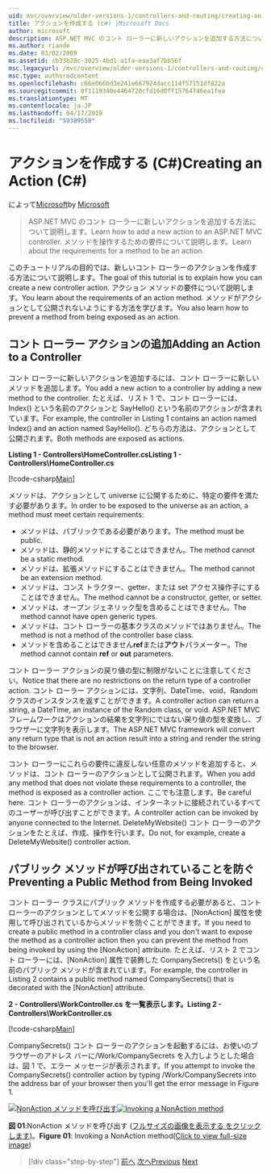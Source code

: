 ```yaml
---
uid: mvc/overview/older-versions-1/controllers-and-routing/creating-an-action-cs
title: アクションを作成する (c#) |Microsoft Docs
author: microsoft
description: ASP.NET MVC のコント ローラーに新しいアクションを追加する方法について説明します。 メソッドを操作するための要件について説明します。
ms.author: riande
ms.date: 03/02/2009
ms.assetid: cb33b28c-3025-4bd1-a1fa-eaa3af7bb56f
msc.legacyurl: /mvc/overview/older-versions-1/controllers-and-routing/creating-an-action-cs
msc.type: authoredcontent
ms.openlocfilehash: c66e066bd3e241e667924dacc114f57151df822a
ms.sourcegitcommit: 0f1119340e4464720cfd16d0ff15764746ea1fea
ms.translationtype: MT
ms.contentlocale: ja-JP
ms.lasthandoff: 04/17/2019
ms.locfileid: "59389558"
---
```

# <a name="creating-an-action-c"></a><span data-ttu-id="a178c-104">アクションを作成する (C#)</span><span class="sxs-lookup"><span data-stu-id="a178c-104">Creating an Action (C#)</span></span>

<span data-ttu-id="a178c-105">によって[Microsoft](https://github.com/microsoft)</span><span class="sxs-lookup"><span data-stu-id="a178c-105">by [Microsoft](https://github.com/microsoft)</span></span>

> <span data-ttu-id="a178c-106">ASP.NET MVC のコント ローラーに新しいアクションを追加する方法について説明します。</span><span class="sxs-lookup"><span data-stu-id="a178c-106">Learn how to add a new action to an ASP.NET MVC controller.</span></span> <span data-ttu-id="a178c-107">メソッドを操作するための要件について説明します。</span><span class="sxs-lookup"><span data-stu-id="a178c-107">Learn about the requirements for a method to be an action.</span></span>


<span data-ttu-id="a178c-108">このチュートリアルの目的では、新しいコント ローラーのアクションを作成する方法について説明します。</span><span class="sxs-lookup"><span data-stu-id="a178c-108">The goal of this tutorial is to explain how you can create a new controller action.</span></span> <span data-ttu-id="a178c-109">アクション メソッドの要件について説明します。</span><span class="sxs-lookup"><span data-stu-id="a178c-109">You learn about the requirements of an action method.</span></span> <span data-ttu-id="a178c-110">メソッドがアクションとして公開されないようにする方法を学びます。</span><span class="sxs-lookup"><span data-stu-id="a178c-110">You also learn how to prevent a method from being exposed as an action.</span></span>

## <a name="adding-an-action-to-a-controller"></a><span data-ttu-id="a178c-111">コント ローラー アクションの追加</span><span class="sxs-lookup"><span data-stu-id="a178c-111">Adding an Action to a Controller</span></span>

<span data-ttu-id="a178c-112">コント ローラーに新しいアクションを追加するには、コント ローラーに新しいメソッドを追加します。</span><span class="sxs-lookup"><span data-stu-id="a178c-112">You add a new action to a controller by adding a new method to the controller.</span></span> <span data-ttu-id="a178c-113">たとえば、リスト 1 で、コント ローラーには、Index() という名前のアクションと SayHello() という名前のアクションが含まれています。</span><span class="sxs-lookup"><span data-stu-id="a178c-113">For example, the controller in Listing 1 contains an action named Index() and an action named SayHello().</span></span> <span data-ttu-id="a178c-114">どちらの方法は、アクションとして公開されます。</span><span class="sxs-lookup"><span data-stu-id="a178c-114">Both methods are exposed as actions.</span></span>

<span data-ttu-id="a178c-115">**Listing 1 - Controllers\HomeController.cs**</span><span class="sxs-lookup"><span data-stu-id="a178c-115">**Listing 1 - Controllers\HomeController.cs**</span></span>

[!code-csharp[Main](creating-an-action-cs/samples/sample1.cs)]

<span data-ttu-id="a178c-116">メソッドは、アクションとして universe に公開するために、特定の要件を満たす必要があります。</span><span class="sxs-lookup"><span data-stu-id="a178c-116">In order to be exposed to the universe as an action, a method must meet certain requirements:</span></span>

- <span data-ttu-id="a178c-117">メソッドは、パブリックである必要があります。</span><span class="sxs-lookup"><span data-stu-id="a178c-117">The method must be public.</span></span>
- <span data-ttu-id="a178c-118">メソッドは、静的メソッドにすることはできません。</span><span class="sxs-lookup"><span data-stu-id="a178c-118">The method cannot be a static method.</span></span>
- <span data-ttu-id="a178c-119">メソッドは、拡張メソッドにすることはできません。</span><span class="sxs-lookup"><span data-stu-id="a178c-119">The method cannot be an extension method.</span></span>
- <span data-ttu-id="a178c-120">メソッドは、コンス トラクター、getter、または set アクセス操作子にすることはできません。</span><span class="sxs-lookup"><span data-stu-id="a178c-120">The method cannot be a constructor, getter, or setter.</span></span>
- <span data-ttu-id="a178c-121">メソッドは、オープン ジェネリック型を含めることはできません。</span><span class="sxs-lookup"><span data-stu-id="a178c-121">The method cannot have open generic types.</span></span>
- <span data-ttu-id="a178c-122">メソッドは、コント ローラーの基本クラスのメソッドではありません。</span><span class="sxs-lookup"><span data-stu-id="a178c-122">The method is not a method of the controller base class.</span></span>
- <span data-ttu-id="a178c-123">メソッドを含めることはできません**ref**または**アウト**パラメーター。</span><span class="sxs-lookup"><span data-stu-id="a178c-123">The method cannot contain **ref** or **out** parameters.</span></span>

<span data-ttu-id="a178c-124">コント ローラー アクションの戻り値の型に制限がないことに注意してください。</span><span class="sxs-lookup"><span data-stu-id="a178c-124">Notice that there are no restrictions on the return type of a controller action.</span></span> <span data-ttu-id="a178c-125">コント ローラー アクションには、文字列、DateTime、void、Random クラスのインスタンスを返すことができます。</span><span class="sxs-lookup"><span data-stu-id="a178c-125">A controller action can return a string, a DateTime, an instance of the Random class, or void.</span></span> <span data-ttu-id="a178c-126">ASP.NET MVC フレームワークはアクションの結果を文字列にではない戻り値の型を変換し、ブラウザーに文字列を表示します。</span><span class="sxs-lookup"><span data-stu-id="a178c-126">The ASP.NET MVC framework will convert any return type that is not an action result into a string and render the string to the browser.</span></span>

<span data-ttu-id="a178c-127">コント ローラーにこれらの要件に違反しない任意のメソッドを追加すると、メソッドは、コント ローラーのアクションとして公開されます。</span><span class="sxs-lookup"><span data-stu-id="a178c-127">When you add any method that does not violate these requirements to a controller, the method is exposed as a controller action.</span></span> <span data-ttu-id="a178c-128">ここでも注意します。</span><span class="sxs-lookup"><span data-stu-id="a178c-128">Be careful here.</span></span> <span data-ttu-id="a178c-129">コント ローラーのアクションは、インターネットに接続されているすべてのユーザーが呼び出すことができます。</span><span class="sxs-lookup"><span data-stu-id="a178c-129">A controller action can be invoked by anyone connected to the Internet.</span></span> <span data-ttu-id="a178c-130">DeleteMyWebsite() コント ローラーのアクションをたとえば、作成、操作を行います。</span><span class="sxs-lookup"><span data-stu-id="a178c-130">Do not, for example, create a DeleteMyWebsite() controller action.</span></span>

## <a name="preventing-a-public-method-from-being-invoked"></a><span data-ttu-id="a178c-131">パブリック メソッドが呼び出されていることを防ぐ</span><span class="sxs-lookup"><span data-stu-id="a178c-131">Preventing a Public Method from Being Invoked</span></span>

<span data-ttu-id="a178c-132">コント ローラー クラスにパブリック メソッドを作成する必要があると、コント ローラーのアクションとしてメソッドを公開する場合は、[NonAction] 属性を使用して呼び出されているからメソッドを防ぐことができます。</span><span class="sxs-lookup"><span data-stu-id="a178c-132">If you need to create a public method in a controller class and you don't want to expose the method as a controller action then you can prevent the method from being invoked by using the [NonAction] attribute.</span></span> <span data-ttu-id="a178c-133">たとえば、リスト 2 でコント ローラーには、[NonAction] 属性で装飾した CompanySecrets() をという名前のパブリック メソッドが含まれています。</span><span class="sxs-lookup"><span data-stu-id="a178c-133">For example, the controller in Listing 2 contains a public method named CompanySecrets() that is decorated with the [NonAction] attribute.</span></span>

<span data-ttu-id="a178c-134">**2 - Controllers\WorkController.cs を一覧表示します。**</span><span class="sxs-lookup"><span data-stu-id="a178c-134">**Listing 2 - Controllers\WorkController.cs**</span></span>

[!code-csharp[Main](creating-an-action-cs/samples/sample2.cs)]

<span data-ttu-id="a178c-135">CompanySecrets() コント ローラーのアクションを起動するには、お使いのブラウザーのアドレス バーに/Work/CompanySecrets を入力しようとした場合は、図 1 で、エラー メッセージが表示されます。</span><span class="sxs-lookup"><span data-stu-id="a178c-135">If you attempt to invoke the CompanySecrets() controller action by typing /Work/CompanySecrets into the address bar of your browser then you'll get the error message in Figure 1.</span></span>


<span data-ttu-id="a178c-136">[![NonAction メソッドを呼び出す](creating-an-action-cs/_static/image1.jpg)](creating-an-action-cs/_static/image1.png)</span><span class="sxs-lookup"><span data-stu-id="a178c-136">[![Invoking a NonAction method](creating-an-action-cs/_static/image1.jpg)](creating-an-action-cs/_static/image1.png)</span></span>

<span data-ttu-id="a178c-137">**図 01**:NonAction メソッドを呼び出す ([フルサイズの画像を表示する をクリックします](creating-an-action-cs/_static/image2.png))。</span><span class="sxs-lookup"><span data-stu-id="a178c-137">**Figure 01**: Invoking a NonAction method([Click to view full-size image](creating-an-action-cs/_static/image2.png))</span></span>

> [!div class="step-by-step"]
> <span data-ttu-id="a178c-138">[前へ](creating-a-controller-cs.md)
> [次へ](asp-net-mvc-routing-overview-vb.md)</span><span class="sxs-lookup"><span data-stu-id="a178c-138">[Previous](creating-a-controller-cs.md)
[Next](asp-net-mvc-routing-overview-vb.md)</span></span>

